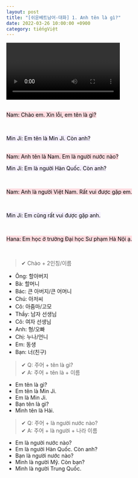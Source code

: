 ```yaml
---
layout: post
title: "[쉬운베트남어-대화] 1. Anh tên là gì?"
date: 2022-03-26 10:00:00 +0900
category: tiếngViệt
---
```


<div class="video-container">
    <video id="player" class="video-js vjs-default-skin vjs-big-play-centered" data-json="/public/json/쉬운베트남어-대화1과.json"></video>
</div>

<br>

<mark style="background-color: #ffdce0">Nam: Chào em. Xin lỗi, em tên là gì?</mark>

<br>

<mark style="background-color: #f5f0ff">Min Ji: Em tên là Min Ji. Còn anh?</mark>

<br>
<mark style="background-color: #ffdce0">Nam: Anh tên là Nam. Em là người nước nào?</mark>

<br>

<mark style="background-color: #f5f0ff">Min Ji: Em là người Hàn Quốc. Còn anh?</mark>

<br>

<mark style="background-color: #ffdce0">Nam: Anh là người Việt Nam. Rất vui được gặp em.</mark>

<br>

<mark style="background-color: #f5f0ff">Min Ji: Em cũng rất vui được gặp anh.</mark>

<br>

<mark style="background-color: #ffdce0">Hana: Em học ở trường Đại học Sư phạm Hà Nội ạ.</mark>

<br>

> ✔ Chào + 2인칭/이름
- Ông: 할아버지
- Bà: 할머니
- Bác: 큰 아버지/큰 어머니
- Chú: 아저씨
- Cô: 아줌마/고모
- Thầy: 남자 선생님
- Cô: 여자 선생님
- Anh: 형/오빠
- Chị: 누나/언니
- Em: 동생
- Bạn: 너(친구)


> ✔ Q: 주어 + tên là gì?<br>
> ✔ A: 주어 + tên là + 이름
- Em tên là gì?
- Em tên là Min Ji.
- Em là Min Ji.
- Bạn tên là gì?
- Mình tên là Hải.


> ✔ Q: 주어 + là người nước nào?<br>
> ✔ A: 주어 + là người + 나라 이름
- Em là người nước nào?
- Em là người Hàn Quốc. Còn anh?
- Bạn là người nước nào?
- Mình là người Mỹ. Còn bạn?
- Mình là người Trung Quốc.